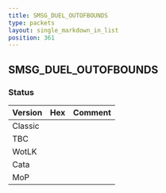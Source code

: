 ```yaml
---
title: SMSG_DUEL_OUTOFBOUNDS
type: packets
layout: single_markdown_in_list
position: 361
---
```


## SMSG_DUEL_OUTOFBOUNDS

### Status

Version | Hex | Comment
---------- | ---------- | ---------- 
Classic |  |  
TBC |  |  
WotLK |  |  
Cata |  |  
MoP |  |  